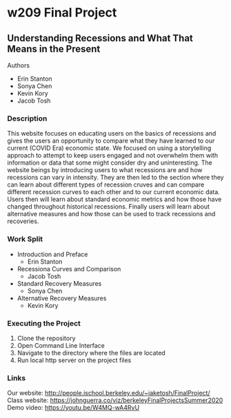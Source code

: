# w209 Final Project

## Understanding Recessions and What That Means in the Present

Authors
* Erin Stanton
* Sonya Chen
* Kevin Kory
* Jacob Tosh

### Description
This website focuses on educating users on the basics of recessions and gives the users an opportunity to compare what they have learned to our current (COVID Era) economic state. We focused on using a storytelling approach to attempt to keep users engaged and not overwhelm them with information or data that some might consider dry and uninteresting. The website beings by introducing users to what recessions are and how recessions can vary in intensity. They are then led to the section where they can learn about different types of recession cruves and can compare different recession curves to each other and to our current economic data. Users then will learn about standard economic metrics and how those have changed throughout historical recessions. Finally users will learn about alternative measures and how those can be used to track recessions and recoveries.

### Work Split
* Introduction and Preface
	* Erin Stanton
* Recessiona Curves and Comparison
	* Jacob Tosh
* Standard Recovery Measures
	* Sonya Chen
* Alternative Recovery Measures
	* Kevin Kory

### Executing the Project
1. Clone the repository
2. Open Command Line Interface
3. Navigate to the directory where the files are located
4. Run local http server on the project files

### Links
Our website: http://people.ischool.berkeley.edu/~jaketosh/FinalProject/ <br>
Class website: https://johnguerra.co/viz/berkeleyFinalProjectsSummer2020 <br>
Demo video: https://youtu.be/W4MQ-wA4RvU <br>
